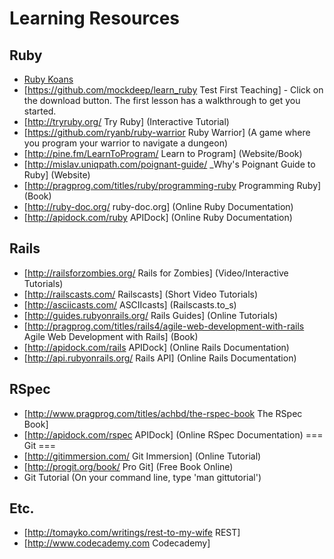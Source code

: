 Learning Resources
==================

Ruby
----
* [Ruby Koans](http://rubykoans.com/)
* [https://github.com/mockdeep/learn_ruby Test First Teaching] - Click on the download button.  The first lesson has a walkthrough to get you started.
* [http://tryruby.org/ Try Ruby] (Interactive Tutorial)
* [https://github.com/ryanb/ruby-warrior Ruby Warrior] (A game where you program your warrior to navigate a dungeon)
* [http://pine.fm/LearnToProgram/ Learn to Program] (Website/Book)
* [http://mislav.uniqpath.com/poignant-guide/ _Why's Poignant Guide to Ruby] (Website)
* [http://pragprog.com/titles/ruby/programming-ruby Programming Ruby] (Book)
* [http://ruby-doc.org/ ruby-doc.org] (Online Ruby Documentation)
* [http://apidock.com/ruby APIDock] (Online Ruby Documentation)

Rails
-----
* [http://railsforzombies.org/ Rails for Zombies] (Video/Interactive Tutorials)
* [http://railscasts.com/ Railscasts] (Short Video Tutorials)
* [http://asciicasts.com/ ASCIIcasts] (Railscasts.to_s)
* [http://guides.rubyonrails.org/ Rails Guides] (Online Tutorials)
* [http://pragprog.com/titles/rails4/agile-web-development-with-rails Agile Web Development with Rails] (Book)
* [http://apidock.com/rails APIDock] (Online Rails Documentation)
* [http://api.rubyonrails.org/ Rails API] (Online Rails Documentation)

RSpec
-----
* [http://www.pragprog.com/titles/achbd/the-rspec-book The RSpec Book]
* [http://apidock.com/rspec APIDock] (Online RSpec Documentation)
=== Git ===
* [http://gitimmersion.com/ Git Immersion] (Online Tutorial)
* [http://progit.org/book/ Pro Git] (Free Book Online)
* Git Tutorial (On your command line, type 'man gittutorial')

Etc.
----
* [http://tomayko.com/writings/rest-to-my-wife REST]
* [http://www.codecademy.com Codecademy]
